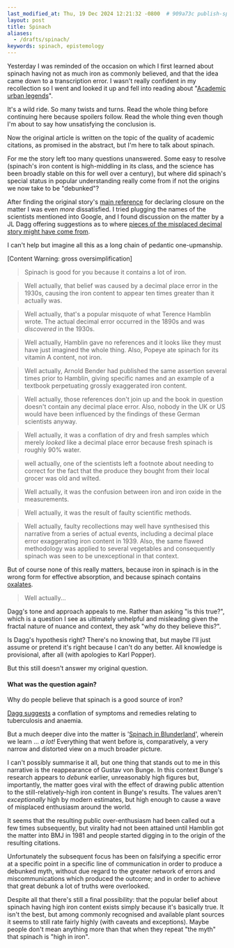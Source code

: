 ```yaml
---
last_modified_at: Thu, 19 Dec 2024 12:21:32 -0800  # 909a73c publish-spinach
layout: post
title: Spinach
aliases:
  - /drafts/spinach/
keywords: spinach, epistemology
---
```

Yesterday I was reminded of the occasion on which I first learned about
spinach having not as much iron as commonly believed, and that the idea
came down to a transcription error.  I wasn't really confident in my
recollection so I went and looked it up and fell into reading about
"[Academic urban legends][]".

It's a wild ride.  So many twists and turns.  Read the whole thing
before continuing here because spoilers follow.  Read the whole thing
even though I'm about to say how unsatisfying the conclusion is.

Now the original article is written on the topic of the quality of
academic citations, as promised in the abstract, but I'm here to talk
about spinach.

For me the story left too many questions unanswered.  Some easy to
resolve (spinach's iron content is high-middling in its class, and the
science has been broadly stable on this for well over a century), but
where did spinach's special status in popular understanding really come
from if not the origins we now take to be "debunked"?

After finding the original story's [main reference][Sutton, 2010b] for
declaring closure on the matter I was even _more_ dissatisfied.  I tried
plugging the names of the scientists mentioned into Google, and I found
discussion on the matter by a JL Dagg offering suggestions as to where
[pieces of the misplaced decimal story might have come from][Dagg,
2015].

I can't help but imagine all this as a long chain of pedantic
one-upmanship.

[Content Warning: gross oversimplification]

> Spinach is good for you because it contains a lot of iron.

> Well actually, that belief was caused by a decimal place error in the
> 1930s, causing the iron content to appear ten times greater than it
> actually was.

> Well actually, that's a popular misquote of what Terence Hamblin
> wrote.  The actual decimal error occurred in the 1890s and was
> _discovered_ in the 1930s.

> Well actually, Hamblin gave no references and it looks like they must
> have just imagined the whole thing.  Also, Popeye ate spinach for its
> vitamin A content, not iron.

> Well actually, Arnold Bender had published the same assertion several
> times prior to Hamblin, giving specific names and an example of a
> textbook perpetuating grossly exaggerated iron content.

> Well actually, those references don't join up and the book in question
> doesn't contain any decimal place error.  Also, nobody in the UK or US
> would have been influenced by the findings of these German scientists
> anyway.

> Well actually, it was a conflation of dry and fresh samples which
> merely _looked_ like a decimal place error because fresh spinach is
> roughly 90% water.

> well actually, one of the scientists left a footnote about needing to
> correct for the fact that the produce they bought from their local
> grocer was old and wilted.

> Well actually, it was the confusion between iron and iron oxide in the
> measurements.

> Well actually, it was the result of faulty scientific methods.

> Well actually, faulty recollections may well have synthesised this
> narrative from a series of actual events, including a decimal place
> error exaggerating iron content in 1939.  Also, the same flawed
> methodology was applied to several vegetables and consequently spinach
> was seen to be unexceptional in that context.

But of course none of this really matters, because iron in spinach is in
the wrong form for effective absorption, and because spinach contains
[oxalates][].

> Well actually...

Dagg's tone and approach appeals to me.  Rather than asking "is this
true?", which is a question I see as ultimately unhelpful and misleading
given the fractal nature of nuance and context, they ask "why do they
believe this?".

Is Dagg's hypothesis right?  There's no knowing that, but maybe I'll
just assume or pretend it's right because I can't do any better.  All
knowledge is provisional, after all (with apologies to Karl Popper).

But this still doesn't answer my original question.

#### What was the question again?

Why do people believe that spinach is a good source of iron?

[Dagg suggests][Dagg, 2017] a conflation of symptoms and remedies
relating to tuberculosis and anaemia.

But a much deeper dive into the matter is '[Spinach in Blunderland][]',
wherein we learn ... _a lot!_  Everything that went before is,
comparatively, a very narrow and distorted view on a much broader
picture.

I can't possibly summarise it all, but one thing that stands out to me
in this narrative is the reappearance of Gustav von Bunge.  In this
context Bunge's research appears to _debunk_ earlier, unreasonably high
figures but, importantly, the matter goes viral with the effect of
drawing public attention to the still-relatively-high iron content in
Bunge's results.  The values aren't _exceptionally_ high by modern
estimates, but high enough to cause a wave of misplaced enthusiasm
around the world.

It seems that the resulting public over-enthusiasm had been called out a
few times subsequently, but virality had not been attained until Hamblin
got the matter into BMJ in 1981 and people started digging in to the
origin of the resulting citations.

Unfortunately the subsequent focus has been on falsifying a specific error
at a specific point in a specific line of communication in order
to produce a debunked myth, without due regard to the greater network
of errors and miscommunications which produced the outcome; and in
order to achieve that great debunk a lot of truths were overlooked.

Despite all that there's still a final possibility: that the popular
belief about spinach having high iron content exists simply because it's
basically true.  It isn't the best, but among commonly recognised and
available plant sources it seems to still rate fairly highly (with
caveats and exceptions).  Maybe people don't mean anything more than
that when they repeat "the myth" that spinach is "high in iron".


[Louis Edward Saalmüller]: <>
[Thomas Richardson]: <>
[Jacob Moleschott]: <>
[Jean Baptiste Boussingault]: <>
[Gustav von Bunge]: <>
[Emil von Wolff]: <>
[E. Haensel]: <>
[C. den Hartog]: <>
[Werner Schuphan]: <>
[H.C. Sherman]: <>
[Arnold Bender]: <>
[Terence Hamblin]: <>

[Academic urban legends]: <https://pmc.ncbi.nlm.nih.gov/articles/PMC4232290/> "Academic urban legends"
[Academic urban legends alternate]: <https://journals.sagepub.com/doi/10.1177/0306312714535679> "Academic urban legends"
[Sutton, 2010b]: <https://dysology.blogspot.com/2017/12/the-spinach-popeye-iron-decimal-error.html> "The Spinach, Popeye, Iron, Decimal Error Myth is Finally Busted"
[Sutton, 2010b alternate]: <https://archive.is/TzLh5> "The Spinach, Popeye, Iron, Decimal Error Myth is Finally Busted"
[Dagg, 2015]: <https://historiesofecology.blogspot.com/2015/10/the-real-decimal-point-error-that.html> "The real decimal error that transmogrified into the spinach-iron-decimal-error myth"
[Dagg, 2017]: <https://historiesofecology.blogspot.com/2017/10/the-deep-roots-of-urban-legends-about.html> "The deep roots of urban legends about the health benefits of spinach"

[Spinach in Blunderland]: <https://www.researchgate.net/publication/331556841_Spinach_in_Blunderland_How_the_myth_that_spinach_is_rich_in_iron_became_an_urban_academic_legend> "Spinach in Blunderland"
[Hamblin, 2010]: <https://mutated-unmuated.blogspot.com/2010/12/spinach-i-was-right-for-wrong-reason.html>
[Sutter, 2011]: <https://web.archive.org/web/20180119102354/https://www.bestthinking.com/articles/science/chemistry/biochemistry/spin-ge-usa-beware-of-the-bull-the-united-states-department-of-agriculture-is-spreading-bull-about-spinach-iron-and-vitamin-c-on-the-internet>

[oxalates]: <https://en.wikipedia.org/wiki/Oxalate>
